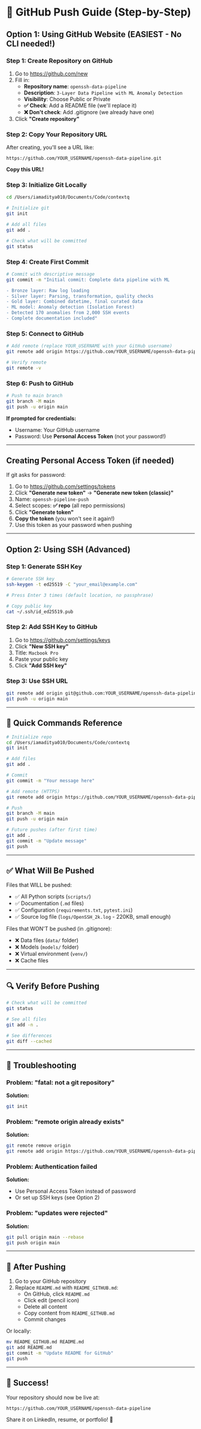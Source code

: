# 🚀 GitHub Push Guide (Step-by-Step)

## Option 1: Using GitHub Website (EASIEST - No CLI needed!)

### Step 1: Create Repository on GitHub

1. Go to https://github.com/new
2. Fill in:
   - **Repository name**: `openssh-data-pipeline`
   - **Description**: `3-Layer Data Pipeline with ML Anomaly Detection`
   - **Visibility**: Choose Public or Private
   - **✅ Check**: Add a README file (we'll replace it)
   - **❌ Don't check**: Add .gitignore (we already have one)
3. Click **"Create repository"**

### Step 2: Copy Your Repository URL

After creating, you'll see a URL like:
```
https://github.com/YOUR_USERNAME/openssh-data-pipeline.git
```

**Copy this URL!**

### Step 3: Initialize Git Locally

```bash
cd /Users/iamaditya010/Documents/Code/contextq

# Initialize git
git init

# Add all files
git add .

# Check what will be committed
git status
```

### Step 4: Create First Commit

```bash
# Commit with descriptive message
git commit -m "Initial commit: Complete data pipeline with ML

- Bronze layer: Raw log loading
- Silver layer: Parsing, transformation, quality checks
- Gold layer: Combined datetime, final curated data
- ML model: Anomaly detection (Isolation Forest)
- Detected 170 anomalies from 2,000 SSH events
- Complete documentation included"
```

### Step 5: Connect to GitHub

```bash
# Add remote (replace YOUR_USERNAME with your GitHub username)
git remote add origin https://github.com/YOUR_USERNAME/openssh-data-pipeline.git

# Verify remote
git remote -v
```

### Step 6: Push to GitHub

```bash
# Push to main branch
git branch -M main
git push -u origin main
```

**If prompted for credentials:**
- Username: Your GitHub username
- Password: Use **Personal Access Token** (not your password!)

---

## Creating Personal Access Token (if needed)

If git asks for password:

1. Go to https://github.com/settings/tokens
2. Click **"Generate new token"** → **"Generate new token (classic)"**
3. Name: `openssh-pipeline-push`
4. Select scopes: **✅ repo** (all repo permissions)
5. Click **"Generate token"**
6. **Copy the token** (you won't see it again!)
7. Use this token as your password when pushing

---

## Option 2: Using SSH (Advanced)

### Step 1: Generate SSH Key

```bash
# Generate SSH key
ssh-keygen -t ed25519 -C "your_email@example.com"

# Press Enter 3 times (default location, no passphrase)

# Copy public key
cat ~/.ssh/id_ed25519.pub
```

### Step 2: Add SSH Key to GitHub

1. Go to https://github.com/settings/keys
2. Click **"New SSH key"**
3. Title: `Macbook Pro`
4. Paste your public key
5. Click **"Add SSH key"**

### Step 3: Use SSH URL

```bash
git remote add origin git@github.com:YOUR_USERNAME/openssh-data-pipeline.git
git push -u origin main
```

---

## 🎯 Quick Commands Reference

```bash
# Initialize repo
cd /Users/iamaditya010/Documents/Code/contextq
git init

# Add files
git add .

# Commit
git commit -m "Your message here"

# Add remote (HTTPS)
git remote add origin https://github.com/YOUR_USERNAME/openssh-data-pipeline.git

# Push
git branch -M main
git push -u origin main

# Future pushes (after first time)
git add .
git commit -m "Update message"
git push
```

---

## ✅ What Will Be Pushed

Files that WILL be pushed:
- ✅ All Python scripts (`scripts/`)
- ✅ Documentation (`.md` files)
- ✅ Configuration (`requirements.txt`, `pytest.ini`)
- ✅ Source log file (`logs/OpenSSH_2k.log` - 220KB, small enough)

Files that WON'T be pushed (in .gitignore):
- ❌ Data files (`data/` folder)
- ❌ Models (`models/` folder)
- ❌ Virtual environment (`venv/`)
- ❌ Cache files

---

## 🔍 Verify Before Pushing

```bash
# Check what will be committed
git status

# See all files
git add -n .

# See differences
git diff --cached
```

---

## 🐛 Troubleshooting

### Problem: "fatal: not a git repository"
**Solution:**
```bash
git init
```

### Problem: "remote origin already exists"
**Solution:**
```bash
git remote remove origin
git remote add origin https://github.com/YOUR_USERNAME/openssh-data-pipeline.git
```

### Problem: Authentication failed
**Solution:**
- Use Personal Access Token instead of password
- Or set up SSH keys (see Option 2)

### Problem: "updates were rejected"
**Solution:**
```bash
git pull origin main --rebase
git push origin main
```

---

## 📝 After Pushing

1. Go to your GitHub repository
2. Replace `README.md` with `README_GITHUB.md`:
   - On GitHub, click `README.md`
   - Click edit (pencil icon)
   - Delete all content
   - Copy content from `README_GITHUB.md`
   - Commit changes

Or locally:
```bash
mv README_GITHUB.md README.md
git add README.md
git commit -m "Update README for GitHub"
git push
```

---

## 🎉 Success!

Your repository should now be live at:
```
https://github.com/YOUR_USERNAME/openssh-data-pipeline
```

Share it on LinkedIn, resume, or portfolio! 🚀


